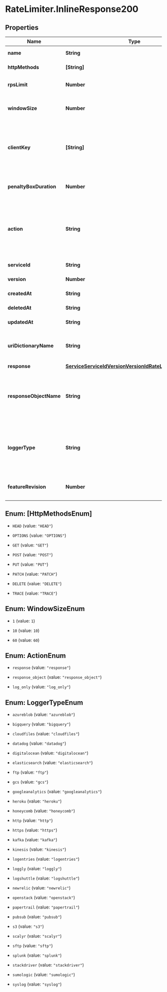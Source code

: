 # RateLimiter.InlineResponse200

## Properties

Name | Type | Description | Notes
------------ | ------------- | ------------- | -------------
**name** | **String** | A human readable name for the rate limiting rule. | 
**httpMethods** | **[String]** | Array of HTTP methods to apply rate limiting to. | 
**rpsLimit** | **Number** | Upper limit of requests per second allowed by the rate limiter. | 
**windowSize** | **Number** | Number of seconds during which the RPS limit must be exceeded in order to trigger a violation. | 
**clientKey** | **[String]** | Array of VCL variables used to generate a counter key to identify a client. Examples variables include &#x60;req.http.Fastly-Client-IP&#x60;, &#x60;req.http.User-Agent&#x60;, or a custom header like &#x60;req.http.API-Key&#x60;. | 
**penaltyBoxDuration** | **Number** | Length of time in seconds that the rate limiter is in effect after the initial violation is detected. | 
**action** | **String** | The action to take when a rate limiter violation is detected. \&quot;response\&quot; and \&quot;response_object\&quot; prevent an origin request; \&quot;log_only\&quot; logs the violation but allows the origin request to continue. | 
**serviceId** | **String** | Alphanumeric string identifying the service. | [optional] [readonly] 
**version** | **Number** | Integer identifying a service version. | [optional] [readonly] 
**createdAt** | **String** | Date and time in ISO 8601 format. | [optional] [readonly] 
**deletedAt** | **String** | Date and time in ISO 8601 format. | [optional] [readonly] 
**updatedAt** | **String** | Date and time in ISO 8601 format. | [optional] [readonly] 
**uriDictionaryName** | **String** | The name of an Edge Dictionary containing URIs as keys. If not defined or null, all origin URIs will be rate limited. | [optional] 
**response** | [**ServiceServiceIdVersionVersionIdRateLimitersResponse**](ServiceServiceIdVersionVersionIdRateLimitersResponse.md) |  | [optional] 
**responseObjectName** | **String** | Name of existing response object. Required if &#x60;action&#x60; is \&quot;response_object\&quot;. Note that the rate limiter response is only updated to reflect the response object content when saving the rate limiter configuration. | [optional] 
**loggerType** | **String** | Name of the type of logging endpoint to be used when action is \&quot;log_only\&quot;. The logging endpoint type is used to determine the appropriate log format to use when emitting log entries. | [optional] 
**featureRevision** | **Number** | Revision number of the rate limiting feature implementation. Defaults to the most recent revision. | [optional] 



## Enum: [HttpMethodsEnum]


* `HEAD` (value: `"HEAD"`)

* `OPTIONS` (value: `"OPTIONS"`)

* `GET` (value: `"GET"`)

* `POST` (value: `"POST"`)

* `PUT` (value: `"PUT"`)

* `PATCH` (value: `"PATCH"`)

* `DELETE` (value: `"DELETE"`)

* `TRACE` (value: `"TRACE"`)





## Enum: WindowSizeEnum


* `1` (value: `1`)

* `10` (value: `10`)

* `60` (value: `60`)





## Enum: ActionEnum


* `response` (value: `"response"`)

* `response_object` (value: `"response_object"`)

* `log_only` (value: `"log_only"`)





## Enum: LoggerTypeEnum


* `azureblob` (value: `"azureblob"`)

* `bigquery` (value: `"bigquery"`)

* `cloudfiles` (value: `"cloudfiles"`)

* `datadog` (value: `"datadog"`)

* `digitalocean` (value: `"digitalocean"`)

* `elasticsearch` (value: `"elasticsearch"`)

* `ftp` (value: `"ftp"`)

* `gcs` (value: `"gcs"`)

* `googleanalytics` (value: `"googleanalytics"`)

* `heroku` (value: `"heroku"`)

* `honeycomb` (value: `"honeycomb"`)

* `http` (value: `"http"`)

* `https` (value: `"https"`)

* `kafka` (value: `"kafka"`)

* `kinesis` (value: `"kinesis"`)

* `logentries` (value: `"logentries"`)

* `loggly` (value: `"loggly"`)

* `logshuttle` (value: `"logshuttle"`)

* `newrelic` (value: `"newrelic"`)

* `openstack` (value: `"openstack"`)

* `papertrail` (value: `"papertrail"`)

* `pubsub` (value: `"pubsub"`)

* `s3` (value: `"s3"`)

* `scalyr` (value: `"scalyr"`)

* `sftp` (value: `"sftp"`)

* `splunk` (value: `"splunk"`)

* `stackdriver` (value: `"stackdriver"`)

* `sumologic` (value: `"sumologic"`)

* `syslog` (value: `"syslog"`)




